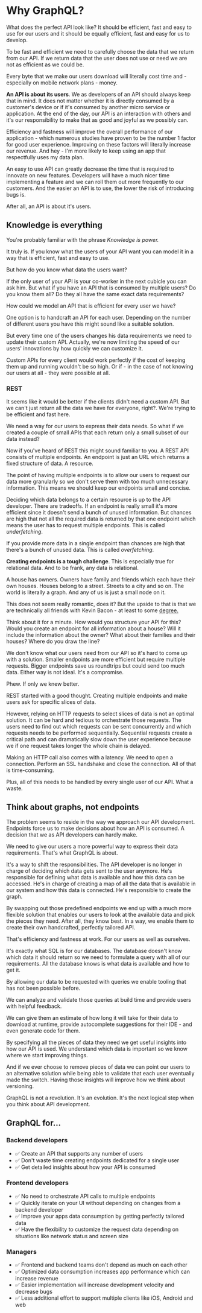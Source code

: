 # Why GraphQL?

What does the perfect API look like?
It should be efficient, fast and easy to use for our users
and it should be equally efficient, fast and easy for us to develop.

To be fast and efficient we need to carefully choose the data that we return from our API.
If we return data that the user does not use or need we are not as efficient as we could be.

Every byte that we make our users download will literally cost time
and - especially on mobile network plans - money.

**An API is about its users**. We as developers of an API should always keep that in mind.
It does not matter whether it is directly consumed by a customer's device or if it's consumed by another micro service or application.
At the end of the day, our API is an interaction with others and it's our responsibility to make that as good and joyful as we possibly can.

Efficiency and fastness will improve the overall performance of our application - which numerous studies have proven to be
the number 1 factor for good user experience. Improving on these factors will literally increase our revenue.
And hey - I'm more likely to keep using an app that respectfully uses my data plan.

An easy to use API can greatly decrease the time that is required to innovate on new features.
Developers will have a much nicer time implementing a feature and we can roll them out more frequently to our customers. And the easier an API is to use, the lower the risk of introducing bugs is.

After all, an API is about it's users.

## Knowledge is everything

You're probably familiar with the phrase _Knowledge is power._

It truly is.
If you know what the users of your API want you can model it in a way that is
efficient, fast and easy to use.

But how do you know what data the users want?

If the only user of your API is your co-worker in the next cubicle you can ask him.
But what if you have an API that is consumed by multiple users? Do you know them all?
Do they all have the same exact data requirements?

How could we model an API that is efficient for every user we have?

One option is to handcraft an API for each user.
Depending on the number of different users you have this might sound like a suitable solution.

But every time one of the users changes his data requirements we need to update their custom API.
Actually, we're now limiting the speed of our users' innovations by how quickly we can customize it.

Custom APIs for every client would work perfectly if the cost
of keeping them up and running wouldn't be so high.
Or if - in the case of not knowing our users at all - they were possible at all.

### REST

It seems like it would be better if the clients didn't need a custom API.
But we can't just return all the data we have for everyone, right?. We're trying to be efficient and fast here.

We need a way for our users to express their data needs.
So what if we created a couple of small APIs that each return only a small subset of our data instead?

Now if you've heard of REST this might sound familiar to you.
A REST API consists of multiple endpoints.
An endpoint is just an URL which returns a fixed structure of data. A resource.

The point of having multiple endpoints is to allow our users to request our data more granularly so we don't serve them with too much unnecessary information.
This means we should keep our endpoints small and concise.

Deciding which data belongs to a certain resource is up to the API developer.
There are tradeoffs. If an endpoint is really small it's more efficient since it doesn't send
a bunch of unused information. But chances are high that not all the required data is returned by that one endpoint which means the user has to request multiple endpoints. This is called _underfetching_.

If you provide more data in a single endpoint than chances are high that there's a bunch of unused data. This is called _overfetching_.

**Creating endpoints is a tough challenge**.
This is especially true for relational data. And to be frank, any data is relational.

A house has owners. Owners have family and friends which each have their own houses.
Houses belong to a street. Streets to a city and so on.
The world is literally a graph. And any of us is just a small node on it.

This does not seem really romantic, does it?
But the upside to that is that we are technically all friends with Kevin Bacon - at least to some [degree.](https://en.wikipedia.org/wiki/Six_Degrees_of_Kevin_Bacon)

Think about it for a minute. How would you structure your API for this?
Would you create an endpoint for all information about a house? Will it include the information about the owner?
What about their families and their houses? Where do you draw the line?

We don't know what our users need from our API so it's hard to come up with a solution.
Smaller endpoints are more efficient but require multiple requests.
Bigger endpoints save us roundtrips but could send too much data.
Either way is not ideal. It's a compromise.

Phew. If only we knew better.

REST started with a good thought. Creating multiple endpoints and make users ask for specific slices of data.

However, relying on HTTP requests to select slices of data is not an optimal solution. It can be hard and tedious to orchestrate those requests. The users need to find out which requests can be sent concurrently and which requests needs to be performed sequentially.
Sequential requests create a critical path and can dramatically slow down the user experience because we if one request takes longer the whole chain is delayed.

Making an HTTP call also comes with a latency. We need to open a connection.
Perform an SSL handshake and close the connection. All of that is time-consuming.

Plus, all of this needs to be handled by every single user of our API. What a waste.

## Think about graphs, not endpoints

The problem seems to reside in the way we approach our API development.
Endpoints force us to make decisions about how an API is consumed.
A decision that we as API developers can hardly make.

We need to give our users a more powerful way to express their data requirements.
That's what GraphQL is about.

It's a way to shift the responsibilities.
The API developer is no longer in charge of deciding which data gets sent to the user anymore.
He's responsible for defining what data is available and how this data can be accessed. He's in charge of creating a map of all the data that is available in our system and how this data is connected. He's responsible to create the graph.

By swapping out those predefined endpoints we end up with a much more flexible solution that enables
our users to look at the available data and pick the pieces they need. After all, they know best.
In a way, we enable them to create their own handcrafted, perfectly tailored API.

That's efficiency and fastness at work.
For our users as well as ourselves.

It's exactly what SQL is for our databases.
The database doesn't know which data it should return so we need to formulate a query with all of our requirements.
All the database knows is what data is available and how to get it.

By allowing our data to be requested with queries we enable tooling that has not been possible before.

We can analyze and validate those queries at build time
and provide users with helpful feedback.

We can give them an estimate of how long it will take for their data to download at runtime,
provide autocomplete suggestions for their IDE - and even generate code for them.

By specifying all the pieces of data they need we get useful insights into how our API is used.
We understand which data is important so we know where we start improving things.

And if we ever choose to remove pieces of data we can point our users to an alternative solution
while being able to validate that each user eventually made the switch.
Having those insights will improve how we think about versioning.

GraphQL is not a revolution. It's an evolution. It's the next logical step when you think
about API development.

## GraphQL for...

### Backend developers

- ✅ Create an API that supports any number of users
- ✅ Don't waste time creating endpoints dedicated for a single user
- ✅ Get detailed insights about how your API is consumed

### Frontend developers

- ✅ No need to orchestrate API calls to multiple endpoints
- ✅ Quickly iterate on your UI without depending on changes from a backend developer
- ✅ Improve your apps data consumption by getting perfectly tailored data
- ✅ Have the flexibility to customize the request data depending on situations like network status and screen size

### Managers

- ✅ Frontend and backend teams don't depend as much on each other
- ✅ Optimized data consumption increases app performance which can increase revenue
- ✅ Easier implementation will increase development velocity and decrease bugs
- ✅ Less additional effort to support multiple clients like iOS, Android and web

